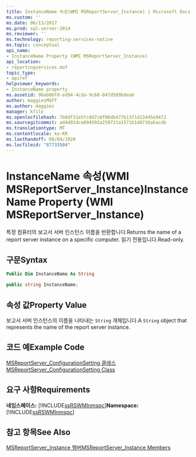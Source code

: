 ```yaml
---
title: InstanceName 속성(WMI MSReportServer_Instance) | Microsoft Docs
ms.custom: ''
ms.date: 06/13/2017
ms.prod: sql-server-2014
ms.reviewer: ''
ms.technology: reporting-services-native
ms.topic: conceptual
api_name:
- InstanceName Property (WMI MSReportServer_Instance)
api_location:
- reportingservices.mof
topic_type:
- apiref
helpviewer_keywords:
- InstanceName property
ms.assetid: 98ab86fd-ed94-4cda-9c68-047d589bdea6
author: maggiesMSFT
ms.author: maggies
manager: kfile
ms.openlocfilehash: 7b8df31e5fc0d7c0f06db477b13f1d13445e9472
ms.sourcegitcommit: ad4d92dce894592a259721a1571b1d8736abacdb
ms.translationtype: MT
ms.contentlocale: ko-KR
ms.lasthandoff: 08/04/2020
ms.locfileid: "87733504"
---
```

# <a name="instancename-property-wmi-msreportserver_instance"></a><span data-ttu-id="1d1d5-102">InstanceName 속성(WMI MSReportServer_Instance)</span><span class="sxs-lookup"><span data-stu-id="1d1d5-102">InstanceName Property (WMI MSReportServer_Instance)</span></span>
  <span data-ttu-id="1d1d5-103">특정 컴퓨터의 보고서 서버 인스턴스 이름을 반환합니다.</span><span class="sxs-lookup"><span data-stu-id="1d1d5-103">Returns the name of a report server instance on a specific computer.</span></span> <span data-ttu-id="1d1d5-104">읽기 전용입니다.</span><span class="sxs-lookup"><span data-stu-id="1d1d5-104">Read-only.</span></span>  
  
## <a name="syntax"></a><span data-ttu-id="1d1d5-105">구문</span><span class="sxs-lookup"><span data-stu-id="1d1d5-105">Syntax</span></span>  
  
```vb  
Public Dim InstanceName As String  
```  
  
```csharp  
public string InstanceName;  
```  
  
## <a name="property-value"></a><span data-ttu-id="1d1d5-106">속성 값</span><span class="sxs-lookup"><span data-stu-id="1d1d5-106">Property Value</span></span>  
 <span data-ttu-id="1d1d5-107">보고서 서버 인스턴스의 이름을 나타내는 `String` 개체입니다.</span><span class="sxs-lookup"><span data-stu-id="1d1d5-107">A `String` object that represents the name of the report server instance.</span></span>  
  
## <a name="example-code"></a><span data-ttu-id="1d1d5-108">코드 예</span><span class="sxs-lookup"><span data-stu-id="1d1d5-108">Example Code</span></span>  
 [<span data-ttu-id="1d1d5-109">MSReportServer_ConfigurationSetting 클래스</span><span class="sxs-lookup"><span data-stu-id="1d1d5-109">MSReportServer_ConfigurationSetting Class</span></span>](msreportserver-configurationsetting-class.md)  
  
## <a name="requirements"></a><span data-ttu-id="1d1d5-110">요구 사항</span><span class="sxs-lookup"><span data-stu-id="1d1d5-110">Requirements</span></span>  
 <span data-ttu-id="1d1d5-111">**네임스페이스:** [!INCLUDE[ssRSWMInmspc](../../includes/ssrswminmspc-md.md)]</span><span class="sxs-lookup"><span data-stu-id="1d1d5-111">**Namespace:** [!INCLUDE[ssRSWMInmspc](../../includes/ssrswminmspc-md.md)]</span></span>  
  
## <a name="see-also"></a><span data-ttu-id="1d1d5-112">참고 항목</span><span class="sxs-lookup"><span data-stu-id="1d1d5-112">See Also</span></span>  
 [<span data-ttu-id="1d1d5-113">MSReportServer_Instance 멤버</span><span class="sxs-lookup"><span data-stu-id="1d1d5-113">MSReportServer_Instance Members</span></span>](msreportserver-instance-members.md)  
  
  
